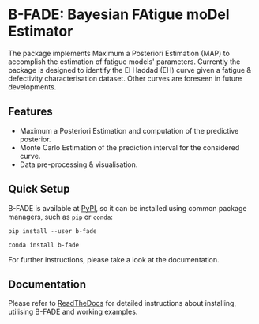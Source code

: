 # B-FADE: Bayesian FAtigue moDel Estimator

The package implements Maximum a Posteriori Estimation (MAP) to accomplish the estimation of fatigue models' parameters. Currently the package is designed to identify the El Haddad (EH) curve given a fatigue & defectivity characterisation dataset. Other curves are foreseen in future developments.

## Features

- Maximum a Posteriori Estimation and computation of the predictive posterior.
- Monte Carlo Estimation of the prediction interval for the considered curve.
- Data pre-processing & visualisation.

## Quick Setup

B-FADE is available at [PyPI](https://pypi.org/project/b-fade/), so it can be installed using common package managers, such as `pip` or `conda`:

```
pip install --user b-fade
```

```
conda install b-fade
```

For further instructions, please take a look at the documentation.

## Documentation

Please refer to [ReadTheDocs](https://b-fade.readthedocs.io/en/latest/) for detailed instructions about installing, utilising B-FADE and working examples.
